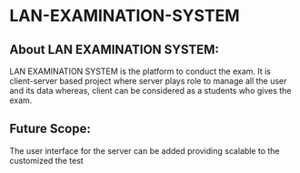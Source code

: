 # LAN-EXAMINATION-SYSTEM

## About LAN EXAMINATION SYSTEM:
LAN EXAMINATION SYSTEM is the platform to conduct the exam. It is client-server based project where server plays role to manage all the user and its data whereas, client can be considered as a students who gives the exam.


## Future Scope:
The user interface for the server can be added providing scalable to the customized the test
